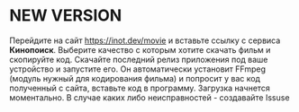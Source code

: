 # NEW VERSION

Перейдите на сайт https://inot.dev/movie и вставьте ссылку с сервиса **Кинопоиск**. Выберите качество с которым хотите скачать фильм и скопируйте код. Скачайте последний релиз приложения под ваше устройство и запустите его. Он автоматически установит FFmpeg (модуль нужный для кодирования фильма) и попросит у вас код полученный с сайта, вставьте код в программу. Загрузка начнется моментально. В случае каких либо неисправностей - создавайте Issuse
